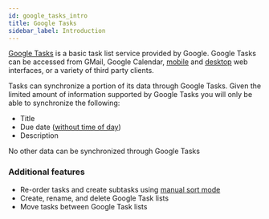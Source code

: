 ```yaml
---
id: google_tasks_intro
title: Google Tasks
sidebar_label: Introduction
---
```


[Google Tasks](https://support.google.com/calendar/answer/106237) is a basic task list service provided by Google. Google Tasks can be accessed from GMail, Google Calendar, [mobile](https://www.gmail.com/tasks) and [desktop](https://mail.google.com/tasks/canvas) web interfaces, or a variety of third party clients.

Tasks can synchronize a portion of its data through Google Tasks. Given the limited amount of information supported by Google Tasks you will only be able to synchronize the following:

* Title
* Due date ([without time of day](https://issuetracker.google.com/issues/128979662))
* Description

No other data can be synchronized through Google Tasks

### Additional features

* Re-order tasks and create subtasks using [manual sort mode](manual_sort_mode.md)
* Create, rename, and delete Google Task lists
* Move tasks between Google Task lists
